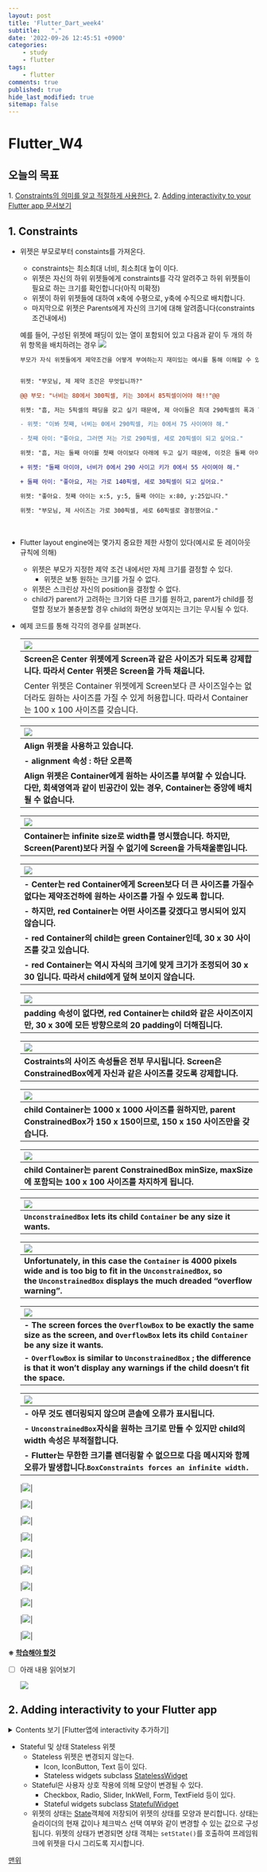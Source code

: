 ```yaml
---
layout: post
title: 'Flutter_Dart_week4'
subtitle:   "."
date: '2022-09-26 12:45:51 +0900'
categories:
    - study
    - flutter
tags:
    - flutter
comments: true
published: true
hide_last_modified: true
sitemap: false
---
```


# Flutter_W4

<h2 id="top">오늘의 목표</h2>
1. <a href="#constraints">Constraints의 의미를 알고 적절하게 사용한다.</a>
2. <a href="#interactivity">Adding interactivity to your Flutter app 문서보기</a>

    

<h2 id="constraints">1. Constraints</h2>

- 위젯은 부모로부터 constaints를 가져온다.
    - constraints는 최소최대 너비, 최소최대 높이 이다.
    - 위젯은 자신의 하위 위젯들에게 constraints를 각각 알려주고 하위 위젯들이 필요로 하는 크기를 확인합니다(아직 미확정)
    - 위젯이 하위 위젯들에 대하여 x축에 수평으로, y축에 수직으로 배치합니다.
    - 마지막으로 위젯은 Parents에게 자신의 크기에 대해 알려줍니다(constraints 조건내에서)

	예를 들어, 구성된 위젯에 패딩이 있는 열이 포함되어 있고 다음과 같이 두 개의 하위 항목을 배치하려는 경우
![](https://velog.velcdn.com/images/philipy/post/73aed8dd-2f87-4bf6-a157-4d3054f78a8b/image.png)
	
    ```diff
    부모가 자식 위젯들에게 제약조건을 어떻게 부여하는지 재미있는 예시를 통해 이해할 수 있다 :)
    
    
    위젯: "부모님, 제 제약 조건은 무엇입니까?"
    
    @@ 부모: "너비는 80에서 300픽셀, 키는 30에서 85픽셀이어야 해!!"@@
    
    위젯: "흠, 저는 5픽셀의 패딩을 갖고 싶기 때문에, 제 아이들은 최대 290픽셀의 폭과 75픽셀의 높이를 가질 수 있습니다."
    
    - 위젯: "이봐 첫째, 너비는 0에서 290픽셀, 키는 0에서 75 사이여야 해."
    
    - 첫째 아이: "좋아요, 그러면 저는 가로 290픽셀, 세로 20픽셀이 되고 싶어요."
    
    위젯: "흠, 저는 둘째 아이를 첫째 아이보다 아래에 두고 싶기 때문에, 이것은 둘째 아이에게 55픽셀의 키만 남습니다."
    
    + 위젯: "둘째 아이야, 너비가 0에서 290 사이고 키가 0에서 55 사이여야 해."
    
    + 둘째 아이: "좋아요, 저는 가로 140픽셀, 세로 30픽셀이 되고 싶어요."
    
    위젯: "좋아요. 첫째 아이는 x:5, y:5, 둘째 아이는 x:80, y:25입니다."
    
    위젯: "부모님, 제 사이즈는 가로 300픽셀, 세로 60픽셀로 결정했어요."
    ```	
<br/>

- Flutter layout engine에는 몇가지 중요한 제한 사항이 있다(예시로 둔 레이아웃 규칙에 의해)
    - 위젯은 부모가 지정한 제약 조건 내에서만 자체 크기를 결정할 수 있다.
        - 위젯은 보통 원하는 크기를 가질 수 없다.
    - 위젯은 스크린상 자신의 position을 결정할 수 없다.
    - child가 parent가 고려하는 크기와 다른 크기를 원하고, parent가 child를 정렬할 정보가 불충분할 경우 child의 화면상 보여지는 크기는 무시될 수 있다.

- 예제 코드를 통해 각각의 경우를 살펴본다.



    |![](https://velog.velcdn.com/images/philipy/post/3d258d1e-6988-482a-840c-05a65d90f398/image.png)|
    |:--|
    |<b>Screen은 Center 위젯에게 Screen과 같은 사이즈가 되도록 강제합니다. 따라서 Center 위젯은 Screen을 가득 채웁니다.
    Center 위젯은 Container 위젯에게 Screen보다 큰 사이즈일수는 없더라도 원하는 사이즈를 가질 수 있게 허용합니다. 따라서 Container는 100 x 100 사이즈를 갖습니다.</b>|
    
    |![](https://velog.velcdn.com/images/philipy/post/426bec22-84e2-4406-9d26-be930ce1c92b/image.png)|
    |:--|
    |<b>Align 위젯을 사용하고 있습니다.</b>|
    |<b>- alignment 속성 : 하단 오른쪽</b>|
    |<b>Align 위젯은 Container에게 원하는 사이즈를 부여할 수 있습니다. 다만, 회색영역과 같이 빈공간이 있는 경우, Container는 중앙에 배치될 수 없습니다.</b>|

    |![](https://velog.velcdn.com/images/philipy/post/faa1ceed-2324-41d3-a628-7d0f7318f276/image.png)|
    |:--|
    |<b>Container는 infinite size로 width를 명시했습니다. 하지만, Screen(Parent)보다 커질 수 없기에 Screen을 가득채울뿐입니다.</b>|

    |![](https://velog.velcdn.com/images/philipy/post/cfdd0067-e516-44b2-93a3-3f06631d75cf/image.png)|
    |:--|
    |<b>- Center는 red Container에게 Screen보다 더 큰 사이즈를 가질수 없다는 제약조건하에 원하는 사이즈를 가질 수 있도록 합니다.</b>|
    |<b>- 하지만, red Container는 어떤 사이즈를 갖겠다고 명시되어 있지 않습니다.</b>|
    |<b>- red Container의 child는 green Container인데, 30 x 30 사이즈를 갖고 있습니다.</b>|
    |<b>- red Container는 역시 자식의 크기에 맞게 크기가 조정되어 30 x 30 입니다. 따라서 child에게 덮혀 보이지 않습니다.</b>|
    
    |![](https://velog.velcdn.com/images/philipy/post/2e4987df-8299-4e5f-b257-b4873eda79ef/image.png)|
    |:--|
    |<b>padding 속성이 없다면, red Container는 child와 같은 사이즈이지만, 30 x 30에 모든 방향으로의 20 padding이 더해집니다.</b>|
    
    |![](https://velog.velcdn.com/images/philipy/post/fe36ee48-9d1b-4f95-8b3c-b267b278b16c/image.png)|
    |:--|
    |<b>Costraints의 사이즈 속성들은 전부 무시됩니다. Screen은 ConstrainedBox에게 자신과 같은 사이즈를 갖도록 강제합니다.</b>|    

    |![](https://velog.velcdn.com/images/philipy/post/e768f625-ad60-42b1-a0d6-da11d67f9b1f/image.png)|
    |:--|
    |<b>child Container는 1000 x 1000 사이즈를 원하지만, parent ConstrainedBox가 150 x 150이므로, 150 x 150 사이즈만을 갖습니다.</b>|    
    
    |![](https://velog.velcdn.com/images/philipy/post/1b25dc92-dae9-40e8-9d9d-e33cdaf60ca2/image.png)|
    |:--|
    |<b>child Container는 parent ConstrainedBox minSize, maxSize에 포함되는 100 x 100 사이즈를 차지하게 됩니다.</b>|    
    
    |![](https://velog.velcdn.com/images/philipy/post/6d3b698a-147a-4cfb-9d9a-26751893571b/image.png)|
    |:--|
    |<b>`UnconstrainedBox` lets its child `Container` be any size it wants.</b>|
    
    |![](https://velog.velcdn.com/images/philipy/post/b0a34ecc-35e2-4ef1-a0df-c17de04afc05/image.png)|
    |:--|
    |<b>Unfortunately, in this case the `Container` is 4000 pixels wide and is too big to fit in the `UnconstrainedBox`, so the `UnconstrainedBox` displays the much dreaded “overflow warning”.</b>|

    |![](https://velog.velcdn.com/images/philipy/post/08362d77-eaf1-45cf-a28d-4d18c4f602b0/image.png)|
    |:--|
    |<b>- The screen forces the `OverflowBox` to be exactly the same size as the screen, and `OverflowBox` lets its child `Container` be any size it wants.</b>|
    |<b>- `OverflowBox` is similar to `UnconstrainedBox` ; the difference is that it won’t display any warnings if the child doesn’t fit the space.</b>|

    |![](https://velog.velcdn.com/images/philipy/post/1a2856f1-0e6e-4378-afd1-5387c7f4fccd/image.png)|
    |:--|
    |<b>- 아무 것도 렌더링되지 않으며 콘솔에 오류가 표시됩니다.</b>|
    |<b>- `UnconstrainedBox`자식을 원하는 크기로 만들 수 있지만 child의 width 속성은 부적절합니다.</b>|
    |<b>- Flutter는 무한한 크기를 렌더링할 수 없으므로 다음 메시지와 함께 오류가 발생합니다.`BoxConstraints forces an infinite width.`</b>|

    |![](https://velog.velcdn.com/images/philipy/post/933dfaa3-22dc-4780-882e-317f83955d2b/image.png)|
    
    |![](https://velog.velcdn.com/images/philipy/post/47abfe34-8e87-43b6-ad10-b8b8878dc74d/image.png)|
    
    |![](https://velog.velcdn.com/images/philipy/post/592a5439-c5be-4c3e-8a28-dab8300733b6/image.png)|
    
    |![](https://velog.velcdn.com/images/philipy/post/cb3318d7-10a8-498b-9e7c-217bebe87297/image.png)|
    
    |![](https://velog.velcdn.com/images/philipy/post/58b1fe32-a155-4584-a651-19045ae58a54/image.png)|
    
    |![](https://velog.velcdn.com/images/philipy/post/761270cf-fdd0-4f19-9f50-a11c58b6406e/image.png)|
    
    |![](https://velog.velcdn.com/images/philipy/post/836d5e80-a970-484b-8320-436f3d0d22df/image.png)|
    
    |![](https://velog.velcdn.com/images/philipy/post/cc40b3de-63bf-421c-9f53-a407695ae4bd/image.png)|
    
    |![](https://velog.velcdn.com/images/philipy/post/40f49ea8-f9d4-404a-a117-e5077c56453a/image.png)|
    
    |![](https://velog.velcdn.com/images/philipy/post/99537b91-ecbe-4b31-8646-5539cf7630c4/image.png)|
    

**※ [학습해야 할것](https://docs.flutter.dev/development/ui/layout/constraints)**

- [ ]  아래 내용 읽어보기

    ![](https://velog.velcdn.com/images/philipy/post/45dbd418-161f-4aca-8ec3-50426e32f6d8/image.png)

<h2 id="interactivity">2. Adding interactivity to your Flutter app</h2>
<details>
<summary>Contents 보기 [Flutter앱에 interactivity 추가하기]</summary>
	<ul>
        <li><a href="https://docs.flutter.dev/development/ui/interactive#stateful-and-stateless-widgets">Stateful 및 Stateless 위젯</a></li>
        <li><a href="https://docs.flutter.dev/development/ui/interactive#creating-a-stateful-widget">Stateful 위젯 만들기</a></li>
	    <ul>
            <li><a href="https://docs.flutter.dev/development/ui/interactive#step-0-get-ready">0단계: 준비</a></li>
	        <li><a href="https://docs.flutter.dev/development/ui/interactive#step-1-decide-which-object-manages-the-widgets-state">1단계: 위젯의 상태를 관리하는 객체 결정</a></li>
	        <li><a href="https://docs.flutter.dev/development/ui/interactive#step-2-subclass-statefulwidget">2단계: StatefulWidget 서브클래스</a></li>
	        <li><a href="https://docs.flutter.dev/development/ui/interactive#step-3-subclass-state">3단계: 하위 클래스 상태</a></li>
	        <li><a href="https://docs.flutter.dev/development/ui/interactive#step-4-plug-the-stateful-widget-into-the-widget-tree">4단계: 상태 저장 위젯을 위젯 트리에 연결</a></li>
		    <li><a href="https://docs.flutter.dev/development/ui/interactive#problems">문제?</a></li>
        </ul>
        <li><a href="https://docs.flutter.dev/development/ui/interactive#managing-state">상태 관리</a></li>
	    <ul>
            <li><a href="https://docs.flutter.dev/development/ui/interactive#the-widget-manages-its-own-state">위젯은 자체 상태를 관리합니다.</a></li>
            <li><a href="https://docs.flutter.dev/development/ui/interactive#the-parent-widget-manages-the-widgets-state">상위 위젯은 위젯의 상태를 관리합니다.</a></li>
            <li><a href="https://docs.flutter.dev/development/ui/interactive#a-mix-and-match-approach">믹스 앤 매치 접근 방식</a></li></ul>
        <li><a href="https://docs.flutter.dev/development/ui/interactive#other-interactive-widgets">기타 대화형 위젯</a></li>
	    <ul>
            <li><a href="https://docs.flutter.dev/development/ui/interactive#standard-widgets">표준 위젯</a></li>
	        <li><a href="https://docs.flutter.dev/development/ui/interactive#material-components">Material Components</a></li>
        </ul>
        <li><a href="https://docs.flutter.dev/development/ui/interactive">Contents 이동하기</a></li>
</ul>
</details>
    
- Stateful 및 상태 Stateless 위젯
    - Stateless 위젯은 변경되지 않는다.
        - Icon, IconButton, Text 등이 있다.
        - Stateless widgets subclass [StatelessWidget](https://api.flutter.dev/flutter/widgets/StatelessWidget-class.html)
    - Stateful은 사용자 상호 작용에 의해 모양이 변경될 수 있다.
        - Checkbox, Radio, Slider, InkWell, Form, TextField 등이 있다.
        - Stateful widgets subclass [StatefulWidget](https://api.flutter.dev/flutter/widgets/StatefulWidget-class.html)
    - 위젯의 상태는 [State](https://api.flutter.dev/flutter/widgets/State-class.html)객체에 저장되어 위젯의 상태를 모양과 분리합니다. 상태는 슬라이더의 현재 값이나 체크박스 선택 여부와 같이 변경할 수 있는 값으로 구성됩니다. 위젯의 상태가 변경되면 상태 객체는 `setState()`를 호출하여 프레임워크에 위젯을 다시 그리도록 지시합니다.
    
<a href="#top">맨위</a>
